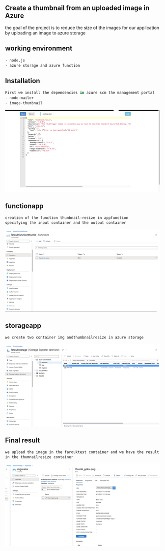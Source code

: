 ## Create a thumbnail from an uploaded image in Azure

the goal of the project is to reduce the size of the images for our application by uploading an image to azure storage

## working environment

```bash
- node.js
- azure storage and azure function
```

## Installation

```python
First we install the dependencies in azure scm the management portal
- node-mailer
- image-thumbnail
```
![alt text](https://github.com/FaroukDev/thumbnail_azure_app/blob/main/install.png?raw=true)

## functionapp
```
creation of the function thumbnail-resize in appfunction
specifying the input container and the output container
```
![alt text](https://github.com/FaroukDev/thumbnail_azure_app/blob/main/function_thumbnail.png?raw=true)
## storageapp
```bash
we create two container img andthumbnailresize in azure storage
```
![alt text](https://github.com/FaroukDev/thumbnail_azure_app/blob/main/storage.png?raw=true)
## Final result
```
we upload the image in the farouktest container and we have the result in the thumnailresize container
```
![alt text](https://github.com/FaroukDev/thumbnail_azure_app/blob/main/final.png?raw=true)
